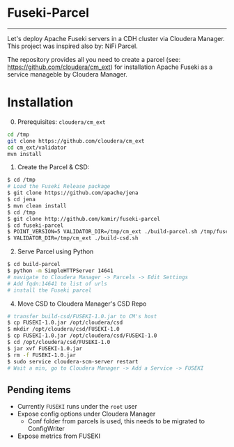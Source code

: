 # Fuseki-Parcel
---------------
Let's deploy Apache Fuseki servers in a CDH cluster via Cloudera Manager.
This project was inspired also by: NiFi Parcel.

The repository provides all you need to create a parcel (see: https://github.com/cloudera/cm_ext) for
installation Apache Fuseki as a service manageble by Cloudera Manager.

# Installation 
0. Prerequisites: `cloudera/cm_ext`
```sh
cd /tmp
git clone https://github.com/cloudera/cm_ext
cd cm_ext/validator
mvn install
```

1. Create the Parcel & CSD:
```sh
$ cd /tmp
# Load the Fuseki Release package
$ git clone https://github.com/apache/jena
$ cd jena
$ mvn clean install
$ cd /tmp
$ git clone http://github.com/kamir/fuseki-parcel
$ cd fuseki-parcel
$ POINT_VERSION=5 VALIDATOR_DIR=/tmp/cm_ext ./build-parcel.sh /tmp/fuseki-parcel/fuseki-assembly/target/fuseki-*-SNAPSHOT-bin.tar.gz
$ VALIDATOR_DIR=/tmp/cm_ext ./build-csd.sh
```

2. Serve Parcel using Python
```sh
$ cd build-parcel
$ python -m SimpleHTTPServer 14641
# navigate to Cloudera Manager -> Parcels -> Edit Settings
# Add fqdn:14641 to list of urls
# install the Fuseki parcel
```

4. Move CSD to Cloudera Manager's CSD Repo
```sh
# transfer build-csd/FUSEKI-1.0.jar to CM's host
$ cp FUSEKI-1.0.jar /opt/cloudera/csd
$ mkdir /opt/cloudera/csd/FUSEKI-1.0
$ cp FUSEKI-1.0.jar /opt/cloudera/csd/FUSEKI-1.0
$ cd /opt/cloudera/csd/FUSEKI-1.0
$ jar xvf FUSEKI-1.0.jar
$ rm -f FUSEKI-1.0.jar
$ sudo service cloudera-scm-server restart
# Wait a min, go to Cloudera Manager -> Add a Service -> FUSEKI
```

## Pending items
- Currently `FUSEKI` runs under the `root` user
- Expose config options under Cloudera Manager
  - Conf folder from parcels is used, this needs to be migrated to ConfigWriter
- Expose metrics from FUSEKI

